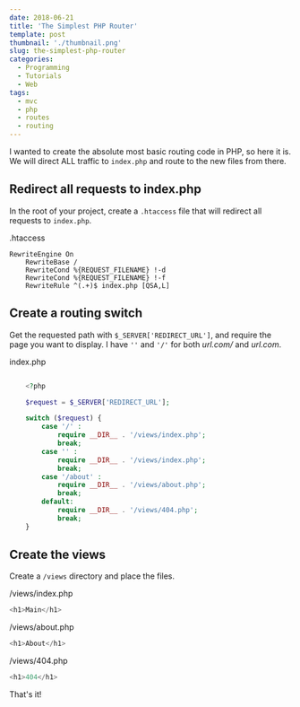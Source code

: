 ```yaml
---
date: 2018-06-21
title: 'The Simplest PHP Router'
template: post
thumbnail: './thumbnail.png'
slug: the-simplest-php-router
categories:
  - Programming
  - Tutorials
  - Web
tags:
  - mvc
  - php
  - routes
  - routing
---
```


I wanted to create the absolute most basic routing code in PHP, so here it is. We will direct ALL traffic to `index.php` and route to the new files from there.

## Redirect all requests to index.php

In the root of your project, create a `.htaccess` file that will redirect all requests to `index.php`.

.htaccess

```apacheconf
RewriteEngine On
    RewriteBase /
    RewriteCond %{REQUEST_FILENAME} !-d
    RewriteCond %{REQUEST_FILENAME} !-f
    RewriteRule ^(.+)$ index.php [QSA,L]
```

## Create a routing switch

Get the requested path with `$_SERVER['REDIRECT_URL']`, and require the page you want to display. I have `''` and `'/'` for both _url.com/_ and _url.com_.

index.php

```php

    <?php

    $request = $_SERVER['REDIRECT_URL'];

    switch ($request) {
        case '/' :
            require __DIR__ . '/views/index.php';
            break;
        case '' :
            require __DIR__ . '/views/index.php';
            break;
        case '/about' :
            require __DIR__ . '/views/about.php';
            break;
        default:
            require __DIR__ . '/views/404.php';
            break;
    }
```

## Create the views

Create a `/views` directory and place the files.

/views/index.php

```php
<h1>Main</h1>
```

/views/about.php

```php
<h1>About</h1>
```

/views/404.php

```php
<h1>404</h1>
```

That's it!

